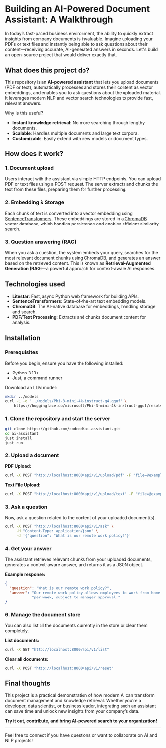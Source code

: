 # Building an AI-Powered Document Assistant: A Walkthrough

In today’s fast-paced business environment, the ability to quickly extract
insights from company documents is invaluable.  Imagine uploading your PDFs or
text files and instantly being able to ask questions about their
content—receiving accurate, AI-generated answers in seconds.  Let's build an
open-source project that would deliver exactly that.

## What does this project do?

This repository is an **AI-powered assistant** that lets you upload documents
(PDF or text), automatically processes and stores their content as vector
embeddings, and enables you to ask questions about the uploaded material.  It
leverages modern NLP and vector search technologies to provide fast, relevant
answers.

Why is this useful?

- **Instant knowledge retrieval**: No more searching through lengthy documents.
- **Scalable**: Handles multiple documents and large text corpora.
- **Customizable**: Easily extend with new models or document types.

## How does it work?

### 1. **Document upload**

Users interact with the assistant via simple HTTP endpoints.  You can upload PDF
or text files using a POST request.  The server extracts and chunks the text
from these files, preparing them for further processing.

### 2. **Embedding & Storage**

Each chunk of text is converted into a vector embedding using
[SentenceTransformers](https://www.sbert.net/).  These embeddings are stored in a
[ChromaDB](https://www.trychroma.com/) vector database, which handles persistence
and enables efficient similarity search.

### 3. **Question answering (RAG)**

When you ask a question, the system embeds your query, searches for the most
relevant document chunks using ChromaDB, and generates an answer based on the
retrieved content.  This is known as **Retrieval-Augmented Generation (RAG)**—a
powerful approach for context-aware AI responses.

## Technologies used

- **Litestar**: Fast, async Python web framework for building APIs.
- **SentenceTransformers**: State-of-the-art text embedding models.
- **ChromaDB**: The AI-native database for embeddings, handling storage and
search.
- **PDF/Text Processing**: Extracts and chunks document content for analysis.

## Installation

### Prerequisites

Before you begin, ensure you have the following installed:

- Python 3.13+
- [Just](https://just.systems), a command runner

Download an LLM model:

```bash
mkdir ../models
curl -L -o '../models/Phi-3-mini-4k-instruct-q4.gguf' \
    https://huggingface.co/microsoft/Phi-3-mini-4k-instruct-gguf/resolve/main/Phi-3-mini-4k-instruct-q4.gguf
```

### **1. Clone the repository and start the server**

```bash
git clone https://github.com/codcod/ai-assistant.git
cd ai-assistant
just install
just run
```

### **2. Upload a document**

**PDF Upload:**

```bash
curl -X POST "http://localhost:8000/api/v1/upload/pdf" -F "file=@examples/CompanyPolicy.pdf"
```

**Text File Upload:**

```bash
curl -X POST "http://localhost:8000/api/v1/upload/text" -F "file=@examples/CompanyPolicy.txt"
```

### **3. Ask a question**

Now, ask a question related to the content of your uploaded document(s).

```bash
curl -X POST "http://localhost:8000/api/v1/ask" \
     -H "Content-Type: application/json" \
     -d '{"question": "What is our remote work policy?"}'
```

### **4. Get your answer**

The assistant retrieves relevant chunks from your uploaded documents, generates
a context-aware answer, and returns it as a JSON object.

**Example response:**

```json
{
  "question": "What is our remote work policy?",
  "answer": "Our remote work policy allows employees to work from home up to three days"
            "per week, subject to manager approval."
}
```

### **6. Manage the document store**

You can also list all the documents currently in the store or clear them completely.

**List documents:**

```bash
curl -X GET "http://localhost:8000/api/v1/list"
```

**Clear all documents:**

```bash
curl -X POST "http://localhost:8000/api/v1/reset"
```

## Final thoughts

This project is a practical demonstration of how modern AI can transform
document management and knowledge retrieval. Whether you’re a developer, data
scientist, or business leader, integrating such an assistant can save time and
unlock new insights from your company’s data.

**Try it out, contribute, and bring AI-powered search to your organization!**

---

Feel free to connect if you have questions or want to collaborate on AI and NLP
projects!
